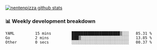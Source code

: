 [![nentenpizza github stats](https://github-readme-stats.vercel.app/api?username=nentenpizza&count_private=true)](https://github.com/anuraghazra/github-readme-stats)

### 📊 Weekly development breakdown
<!--START_SECTION:waka-->

```text
YAML         15 mins         █████████████████████▒░░░   85.31 %
Go           2 mins          ███▒░░░░░░░░░░░░░░░░░░░░░   13.85 %
Other        0 secs          ░░░░░░░░░░░░░░░░░░░░░░░░░   00.37 %
```

<!--END_SECTION:waka-->

